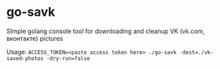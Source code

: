 # go-savk
SImple golang console tool for downloading and cleanup VK (vk.com, вконтакте) pictures

Usage:
```ACCESS_TOKEN=<paste access token here> ./go-savk -dest=./vk-saved-photos -dry-run=false```
